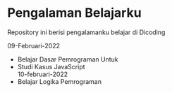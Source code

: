 # Pengalaman Belajarku
Repository ini berisi pengalamanku belajar di Dicoding

09-Februari-2022
- Belajar Dasar Pemrograman Untuk
- Studi Kasus JavaScript  
10-februari-2022
- Belajar Logika Pemrograman
